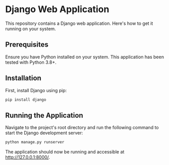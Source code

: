 # Django Web Application

This repository contains a Django web application. Here's how to get it running on your system.

## Prerequisites

Ensure you have Python installed on your system. This application has been tested with Python 3.8+.

## Installation

First, install Django using pip:

```bash
pip install django
```

## Running the Application

Navigate to the project's root directory and run the following command to start the Django development server:

```bash
python manage.py runserver
```

The application should now be running and accessible at http://127.0.0.1:8000/.



